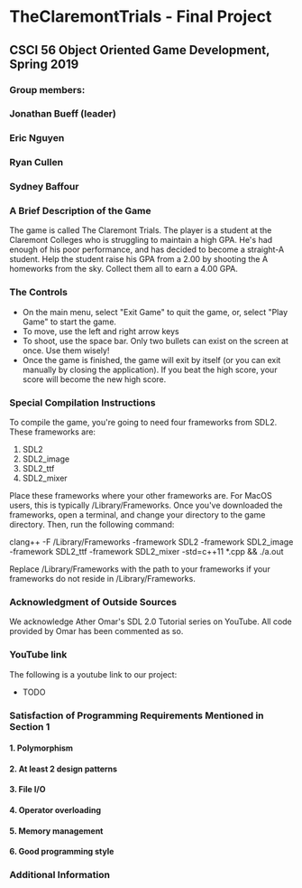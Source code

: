 # TheClaremontTrials - Final Project

## CSCI 56 Object Oriented Game Development, Spring 2019

### Group members:
###     Jonathan Bueff (leader)
###     Eric Nguyen
###     Ryan Cullen
###     Sydney Baffour



### A Brief Description of the Game
The game is called The Claremont Trials. The player is a student at the Claremont Colleges who is struggling to maintain a high GPA. He's had enough of his poor performance, and has decided to become a straight-A student. Help the student raise his GPA from a 2.00 by shooting the A homeworks from the sky. Collect them all to earn a 4.00 GPA.

### The Controls
- On the main menu, select "Exit Game" to quit the game, or, select "Play Game" to start the game. 
- To move, use the left and right arrow keys
- To shoot, use the space bar. Only two bullets can exist on the screen at once. Use them wisely!
- Once the game is finished, the game will exit by itself (or you can exit manually by closing the application). If you beat the high score, your score will become the new high score. 

### Special Compilation Instructions
To compile the game, you're going to need four frameworks from SDL2. These frameworks are:
1. SDL2
2. SDL2_image
3. SDL2_ttf
4. SDL2_mixer

Place these frameworks where your other frameworks are. For MacOS users, this is typically /Library/Frameworks. Once you've downloaded the frameworks, open a terminal, and change your directory to the game directory. Then, run the following command:

clang++ -F /Library/Frameworks -framework SDL2 -framework SDL2_image -framework SDL2_ttf -framework SDL2_mixer -std=c++11 *.cpp && ./a.out

Replace /Library/Frameworks with the path to your frameworks if your frameworks do not reside in /Library/Frameworks.

### Acknowledgment of Outside Sources
We acknowledge Ather Omar's SDL 2.0 Tutorial series on YouTube. All code provided by Omar has been commented as so. 

### YouTube link
The following is a youtube link to our project:

- TODO

### Satisfaction of Programming Requirements Mentioned in Section 1

#### 1. Polymorphism
#### 2. At least 2 design patterns
#### 3. File I/O
#### 4. Operator overloading
#### 5. Memory management 
#### 6. Good programming style

### Additional Information 
